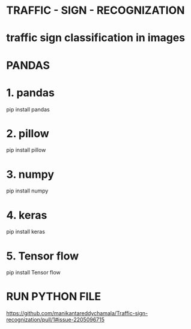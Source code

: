 # TRAFFIC - SIGN - RECOGNIZATION
# traffic sign classification in images
# PANDAS
# 1. pandas
pip install pandas
# 2. pillow
pip install pillow
# 3. numpy
pip install numpy
# 4. keras
pip install keras
# 5. Tensor flow
pip install Tensor flow
# RUN PYTHON FILE


https://github.com/manikantareddychamala/Traffic-sign-recognization/pull/1#issue-2205096715
